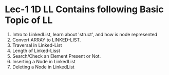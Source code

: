# Lec-1 1D LL Contains following Basic Topic of LL

1. Intro to LinkedList, learn about 'struct', and how is node represented
2. Convert ARRAY to LINKED-LIST.
3. Traversal in Linked-List
4. Length of Linked-Lisst
5. Search/Check an Element Present or Not.
6. Inserting a Node in LinkedList
7. Deleting a Node in LinkedList
